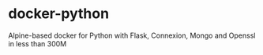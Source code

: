 # docker-python

Alpine-based docker for Python with Flask, Connexion, Mongo and Openssl in less than 300M

